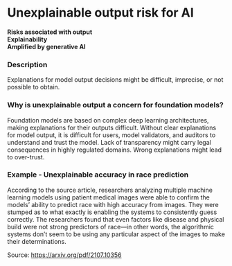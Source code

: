 # Unexplainable output risk for AI

**Risks associated with output** \
**Explainability** \
**Amplified by generative AI**

### Description

Explanations for model output decisions might be difficult, imprecise, or not possible to obtain.

### Why is unexplainable output a concern for foundation models?

Foundation models are based on complex deep learning architectures, making explanations for their outputs difficult. Without clear explanations for model output, it is difficult for users, model validators, and auditors to understand and trust the model. Lack of transparency might carry legal consequences in highly regulated domains. Wrong explanations might lead to over-trust.

### Example - Unexplainable accuracy in race prediction

According to the source article, researchers analyzing multiple machine learning models using patient medical images were able to confirm the models’ ability to predict race with high accuracy from images. They were stumped as to what exactly is enabling the systems to consistently guess correctly. The researchers found that even factors like disease and physical build were not strong predictors of race—in other words, the algorithmic systems don’t seem to be using any particular aspect of the images to make their determinations.

Source: https://arxiv.org/pdf/2107.10356